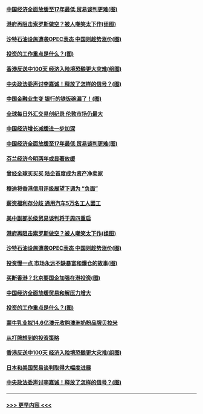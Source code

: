 #### [中国经济全面放缓至17年最低 贸易谈判更难(图)](../pages/p5/907648.md?t=09172355) 
#### [港府再阻击索罗斯做空？被人嘲笑太下作(组图)](../pages/p5/907637.md?t=09172355) 
#### [沙特石油设施遭袭OPEC表态 中国则趁势涨价(图)](../pages/p5/907570.md?t=09172355) 
#### [投资的工作重点是什么？(图)](../pages/p5/907561.md?t=09172355) 
#### [香港反送中100天 经济入险境恐酿更大灾难(组图)](../pages/p5/907533.md?t=09172355) 
#### [中央政法委声讨李嘉诚！释放了怎样的信号？(图)](../pages/p5/907522.md?t=09172355) 
#### [中国金融业生变 银行的铁饭碗漏了！(图)](../pages/p5/907683.md?t=09172355) 
#### [全球每日外汇交易创纪录 伦敦市场仍最大](../pages/p5/907685.md?t=09172355) 
#### [中国经济增长减缓进一步加深](../pages/p5/907649.md?t=09172355) 
#### [中国经济全面放缓至17年最低 贸易谈判更难(图)](../pages/p5/907648.md?t=09172355) 
#### [芬兰经济今明两年或显著放缓](../pages/p5/907643.md?t=09172355) 
#### [曾经全球买买买 陆企首度成为资产净卖家](../pages/p5/907641.md?t=09172355) 
#### [穆迪将香港信用评级展望下调为 “负面”](../pages/p5/907640.md?t=09172355) 
#### [薪资福利存分歧 通用汽车5万名工人罢工](../pages/p5/907639.md?t=09172355) 
#### [美中副部长级贸易谈判将于周四重启](../pages/p5/907638.md?t=09172355) 
#### [港府再阻击索罗斯做空？被人嘲笑太下作(组图)](../pages/p5/907637.md?t=09172355) 
#### [沙特石油设施遭袭OPEC表态 中国则趁势涨价(图)](../pages/p5/907570.md?t=09172355) 
#### [投资慢一点 市场永远不缺暴富和爆仓的故事(图)](../pages/p5/907564.md?t=09172355) 
#### [买断香港？北京要国企加强在港投资(图)](../pages/p5/907582.md?t=09172355) 
#### [中国经济全面放缓贸易和解压力增大](../pages/p5/907579.md?t=09172355) 
#### [投资的工作重点是什么？(图)](../pages/p5/907561.md?t=09172355) 
#### [蒙牛乳业拟14.6亿澳元收购澳洲奶粉品牌贝拉米](../pages/p5/907571.md?t=09172355) 
#### [从打牌想到的投资策略](../pages/p5/907563.md?t=09172355) 
#### [香港反送中100天 经济入险境恐酿更大灾难(组图)](../pages/p5/907533.md?t=09172355) 
#### [日本和美国贸易谈判取得大幅度进展](../pages/p5/907527.md?t=09172355) 
#### [中央政法委声讨李嘉诚！释放了怎样的信号？(图)](../pages/p5/907522.md?t=09172355) 

----
#### [ >>> 更早内容 <<< ](../indexes/p5-earlier.md)
